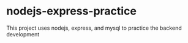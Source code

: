 # nodejs-express-practice
This project uses nodejs, express, and mysql to practice the backend development
